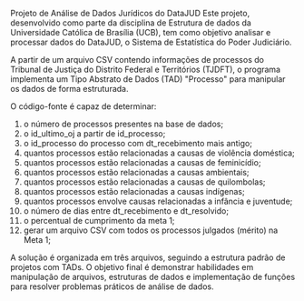 Projeto de Análise de Dados Jurídicos do DataJUD
Este projeto, desenvolvido como parte da disciplina de Estrutura de dados da Universidade Católica de Brasília (UCB), tem como objetivo analisar e processar dados do DataJUD, o Sistema de Estatística do Poder Judiciário.

A partir de um arquivo CSV contendo informações de processos do Tribunal de Justiça do Distrito Federal e Territórios (TJDFT), o programa implementa um Tipo Abstrato de Dados (TAD) "Processo" para manipular os dados de forma estruturada.

O código-fonte é capaz de determinar:

1. o número de processos presentes na base de dados;
2. o id_ultimo_oj a partir de id_processo;
3. o id_processo do processo com dt_recebimento mais antigo;
4. quantos processos estão relacionadas a causas de violência doméstica;
5. quantos processos estão relacionadas a causas de feminicídio;
6. quantos processos estão relacionadas a causas ambientais;
7. quantos processos estão relacionadas a causas de quilombolas;
8. quantos processos estão relacionadas a causas indígenas;
9. quantos processos envolve causas relacionadas a infância e juventude;
10. o número de dias entre dt_recebimento e dt_resolvido;
11. o percentual de cumprimento da meta 1; 
12. gerar um arquivo CSV com todos os processos julgados (mérito) na Meta 1;

A solução é organizada em três arquivos, seguindo a estrutura padrão de projetos com TADs. O objetivo final é demonstrar habilidades em manipulação de arquivos, estruturas de dados e implementação de funções para resolver problemas práticos de análise de dados.